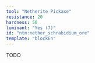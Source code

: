 ```yaml
---
tool: "Netherite Pickaxe"
resistance: 20
hardness: 50
luminant: "Yes (7)"
id: "ntm:nether_schrabidium_ore"
template: "blockEn"
---
```


TODO
